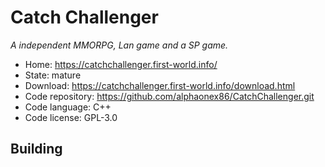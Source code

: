 # Catch Challenger

_A independent MMORPG, Lan game and a SP game._

- Home: https://catchchallenger.first-world.info/
- State: mature
- Download: https://catchchallenger.first-world.info/download.html
- Code repository: https://github.com/alphaonex86/CatchChallenger.git
- Code language: C++
- Code license: GPL-3.0

## Building


